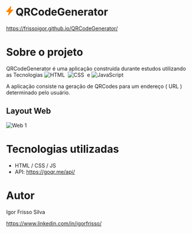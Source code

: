 # ![DevSuperior logo](https://raw.githubusercontent.com/devsuperior/bds-assets/main/ds/devsuperior-logo-small.png) QRCodeGenerator

https://frissoigor.github.io/QRCodeGenerator/

# Sobre o projeto

QRCodeGenerator é uma aplicação construída durante estudos utilizando as Tecnologias ![HTML](https://img.shields.io/badge/-HTML-05122A?style=flat&logo=HTML5)&nbsp; ![CSS](https://img.shields.io/badge/-CSS-05122A?style=flat&logo=CSS3&logoColor=1572B6)&nbsp; e ![JavaScript](https://img.shields.io/badge/-JavaScript-05122A?style=flat&logo=javascript)&nbsp;

A aplicação consiste na geração de QRCodes para um endereço ( URL ) determinado pelo usuário.

## Layout Web
![Web 1](https://github.com/frissoigor/assets/blob/main/WhatsApp%20Image%202023-06-04%20at%2016.52.27.jpg)

# Tecnologias utilizadas
- HTML / CSS / JS
- API: https://goqr.me/api/

# Autor

Igor Frisso Silva

https://www.linkedin.com/in/igorfrisso/

